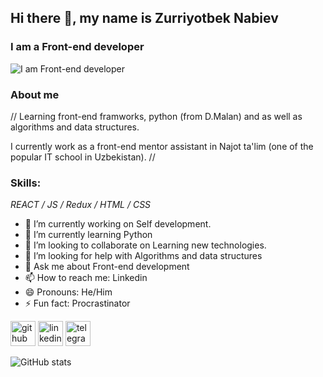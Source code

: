 ## Hi there 👋, my name is Zurriyotbek Nabiev
### I am a Front-end developer
![I am Front-end developer](https://scontent.ftas5-1.fna.fbcdn.net/v/t39.30808-6/215012307_967782890654660_8451498856442332788_n.jpg?_nc_cat=107&ccb=1-7&_nc_sid=09cbfe&_nc_ohc=gk1W1UnZIOgAX8sLdvD&_nc_ht=scontent.ftas5-1.fna&oh=00_AT8MM-dVEAMTP7tRestHInQzvMpiGlarKiLthYTvlVutKg&oe=6348A455)

### About me
// Learning front-end framworks, python (from D.Malan) and as well as algorithms and data structures.

I currently work as a front-end mentor assistant in Najot ta'lim (one of the popular IT school in Uzbekistan). //


### Skills: 
_REACT / JS / Redux / HTML / CSS_

- 🔭 I’m currently working on Self development. 
- 🌱 I’m currently learning Python  
- 👯 I’m looking to collaborate on Learning new technologies. 
- 🤔 I’m looking for help with Algorithms and data structures 
- 💬 Ask me about Front-end development 
- 📫 How to reach me: Linkedin 
- 😄 Pronouns: He/Him 
- ⚡ Fun fact: Procrastinator 


[<img src='https://cdn.jsdelivr.net/npm/simple-icons@3.0.1/icons/github.svg' alt='github' height='40'>](https://github.com/Zurriyotbek)  [<img src='https://cdn.jsdelivr.net/npm/simple-icons@3.0.1/icons/linkedin.svg' alt='linkedin' height='40'>](https://www.linkedin.com/in/https://www.linkedin.com/in/zurriyotbek-nabiev-5a102820a//)  [<img src='https://cdn.jsdelivr.net/npm/simple-icons@3.0.1/icons/telegram.svg' alt='telegram' height='40'>](https://t.me/zurriyotbeknabiev)  

![GitHub stats](https://github-readme-stats.vercel.app/api?username=Zurriyotbek&show_icons=true)  




